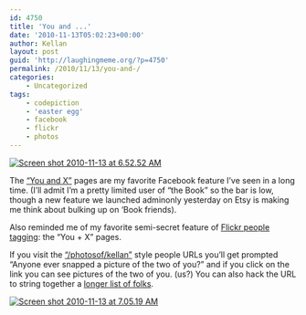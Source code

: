 ```yaml
---
id: 4750
title: 'You and ...'
date: '2010-11-13T05:02:23+00:00'
author: Kellan
layout: post
guid: 'http://laughingmeme.org/?p=4750'
permalink: /2010/11/13/you-and-/
categories:
    - Uncategorized
tags:
    - codepiction
    - 'easter egg'
    - facebook
    - flickr
    - photos
---
```


[![Screen shot 2010-11-13 at 6.52.52 AM](http://farm5.static.flickr.com/4001/5171713198_d57182ba79.jpg)](http://flickr.com/gp/kellan/6ACD61 "Screen shot 2010-11-13 at 6.52.52 AM by kellan, on Flickr")

The [“You and X”](http://news.cnet.com/8301-13577\_3-20021068-36.html?part=rss&amp;tag=feed&amp;subj=TheSocial) pages are my favorite Facebook feature I’ve seen in a long time. (I’ll admit I’m a pretty limited user of “the Book” so the bar is low, though a new feature we launched adminonly yesterday on Etsy is making me think about bulking up on ‘Book friends).

Also reminded me of my favorite semi-secret feature of [Flickr people tagging](http://blog.flickr.net/en/2009/10/21/people-in-photos/): the “You + X” pages.

If you visit the [“/photosof/kellan”](http://flickr.com/photosof/kellan) style people URLs you’ll get prompted “Anyone ever snapped a picture of the two of you?” and if you click on the link you can see pictures of the two of you. (us?) You can also hack the URL to string together a [longer list of folks](http://www.flickr.com/photosof/murphy\_slaw+hitherto+brevity+ashot+dunstan+shanan+bees+joemud+judemat+allspaw+heydrienne+revdancatt+rossharmes+mannyv+kakul+avatara+andthemonkey+kellan+mylesdgrant+ahmany).

[![Screen shot 2010-11-13 at 7.05.19 AM](http://farm5.static.flickr.com/4110/5171731016_13aaef0fc1.jpg)](http://www.flickr.com/photos/kellan/5171731016/ "Screen shot 2010-11-13 at 7.05.19 AM by kellan, on Flickr")